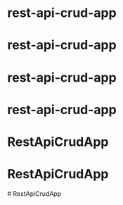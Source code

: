 # rest-api-crud-app
# rest-api-crud-app
# rest-api-crud-app
# rest-api-crud-app
# RestApiCrudApp
# RestApiCrudApp
#   R e s t A p i C r u d A p p  
 